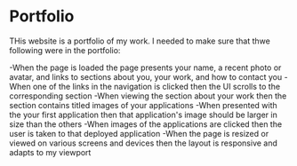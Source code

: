 # Portfolio

THis website is a portfolio of my work.
I needed to make sure that thwe following were in the portfolio:

-When the page is loaded the page presents your name, a recent photo or avatar, and links to sections about you, your work, and how to contact you
-When one of the links in the navigation is clicked then the UI scrolls to the corresponding section
-When viewing the section about your work then the section contains titled images of your applications
-When presented with the your first application then that application's image should be larger in size than the others
-When images of the applications are clicked then the user is taken to that deployed application
-When the page is resized or viewed on various screens and devices then the layout is responsive and adapts to my viewport
